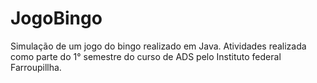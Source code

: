 # JogoBingo
Simulação de um jogo do bingo realizado em Java. Atividades realizada como parte do 1° semestre
do curso de ADS pelo Instituto federal Farroupillha. 
